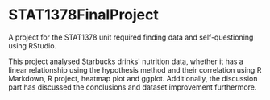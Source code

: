 # STAT1378FinalProject
A project for the STAT1378 unit required finding data and self-questioning using RStudio.

This project analysed Starbucks drinks' nutrition data, whether it has a linear relationship using the hypothesis method and their correlation using R Markdown, R project, heatmap plot and ggplot. Additionally, the discussion part has discussed the conclusions and dataset improvement furthermore.
